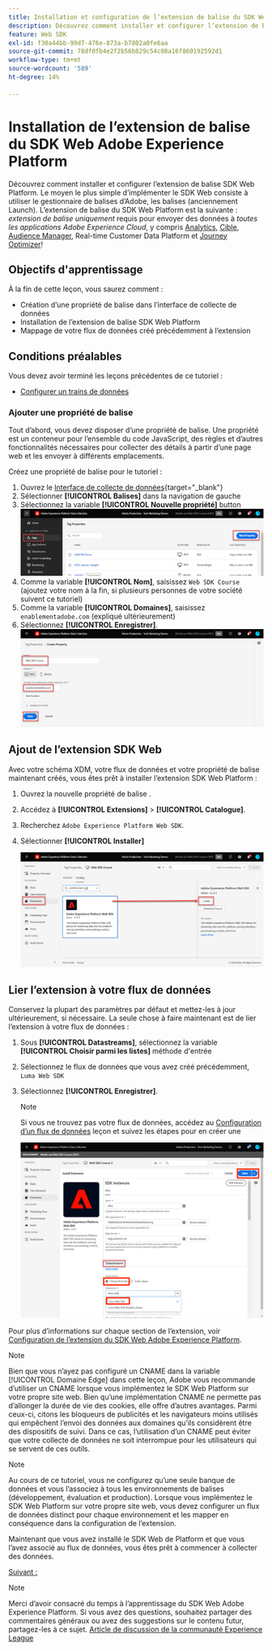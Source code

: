 ```yaml
---
title: Installation et configuration de l’extension de balise du SDK Web Adobe Experience Platform
description: Découvrez comment installer et configurer l’extension de balise SDK Web Platform dans l’interface de collecte de données. Cette leçon fait partie du tutoriel Mise en oeuvre de Adobe Experience Cloud avec le SDK Web .
feature: Web SDK
exl-id: f30a44bb-99d7-476e-873a-b7802a0fe6aa
source-git-commit: 78df0fb4e2f2b56b829c54c08a16f860192592d1
workflow-type: tm+mt
source-wordcount: '589'
ht-degree: 14%

---
```


# Installation de l’extension de balise du SDK Web Adobe Experience Platform

Découvrez comment installer et configurer l’extension de balise SDK Web Platform. Le moyen le plus simple d’implémenter le SDK Web consiste à utiliser le gestionnaire de balises d’Adobe, les balises (anciennement Launch). L’extension de balise du SDK Web Platform est la suivante : _extension de balise uniquement_ requis pour envoyer des données à _toutes les applications Adobe Experience Cloud_, y compris [Analytics](setup-analytics.md), [Cible](setup-target.md), [Audience Manager](setup-audience-manager.md), Real-time Customer Data Platform et [Journey Optimizer](setup-web-channel.md)!

## Objectifs d&#39;apprentissage

À la fin de cette leçon, vous saurez comment :

* Création d’une propriété de balise dans l’interface de collecte de données
* Installation de l’extension de balise SDK Web Platform
* Mappage de votre flux de données créé précédemment à l’extension

## Conditions préalables

Vous devez avoir terminé les leçons précédentes de ce tutoriel :

* [Configurer un trains de données](configure-datastream.md)

### Ajouter une propriété de balise

Tout d’abord, vous devez disposer d’une propriété de balise. Une propriété est un conteneur pour l’ensemble du code JavaScript, des règles et d’autres fonctionnalités nécessaires pour collecter des détails à partir d’une page web et les envoyer à différents emplacements.

Créez une propriété de balise pour le tutoriel :

1. Ouvrez le [Interface de collecte de données](https://launch.adobe.com/){target="_blank"}
1. Sélectionner **[!UICONTROL Balises]** dans la navigation de gauche
1. Sélectionnez la variable **[!UICONTROL Nouvelle propriété]** button
   ![Ajouter une nouvelle propriété](assets/websdk-property-addNewProperty.png)
1. Comme la variable **[!UICONTROL Nom]**, saisissez `Web SDK Course` (ajoutez votre nom à la fin, si plusieurs personnes de votre société suivent ce tutoriel)
1. Comme la variable **[!UICONTROL Domaines]**, saisissez `enablementadobe.com` (expliqué ultérieurement)
1. Sélectionnez **[!UICONTROL Enregistrer]**.
   ![Détails de la propriété](assets/websdk-property-propertyDetails.png)

## Ajout de l’extension SDK Web

Avec votre schéma XDM, votre flux de données et votre propriété de balise maintenant créés, vous êtes prêt à installer l’extension SDK Web Platform :

1. Ouvrez la nouvelle propriété de balise .
1. Accédez à **[!UICONTROL Extensions]** > **[!UICONTROL Catalogue]**.
1. Recherchez `Adobe Experience Platform Web SDK`.
1. Sélectionner **[!UICONTROL Installer]**

   ![Installation de l’extension SDK Web](assets/extension-platform-web-sdk.png)


## Lier l’extension à votre flux de données

Conservez la plupart des paramètres par défaut et mettez-les à jour ultérieurement, si nécessaire. La seule chose à faire maintenant est de lier l’extension à votre flux de données :

1. Sous **[!UICONTROL Datastreams]**, sélectionnez la variable **[!UICONTROL Choisir parmi les listes]** méthode d&#39;entrée
1. Sélectionnez le flux de données que vous avez créé précédemment, `Luma Web SDK`
1. Sélectionnez **[!UICONTROL Enregistrer]**.

   >[!NOTE]
   >
   > Si vous ne trouvez pas votre flux de données, accédez au [Configuration d’un flux de données](configure-datastream.md) leçon et suivez les étapes pour en créer une

   ![Sélection des flux de données](assets/extension-luma-web-sdk-datastream-extension.png)

Pour plus d’informations sur chaque section de l’extension, voir [Configuration de l’extension du SDK Web Adobe Experience Platform](https://experienceleague.adobe.com/en/docs/experience-platform/edge/extension/web-sdk-extension-configuration).

>[!NOTE]
>
>Bien que vous n’ayez pas configuré un CNAME dans la variable [!UICONTROL Domaine Edge] dans cette leçon, Adobe vous recommande d’utiliser un CNAME lorsque vous implémentez le SDK Web Platform sur votre propre site web. Bien quʼune implémentation CNAME ne permette pas dʼallonger la durée de vie des cookies, elle offre dʼautres avantages. Parmi ceux-ci, citons les bloqueurs de publicités et les navigateurs moins utilisés qui empêchent lʼenvoi des données aux domaines quʼils considèrent être des dispositifs de suivi. Dans ce cas, lʼutilisation dʼun CNAME peut éviter que votre collecte de données ne soit interrompue pour les utilisateurs qui se servent de ces outils.

>[!NOTE]
>
>Au cours de ce tutoriel, vous ne configurez qu’une seule banque de données et vous l’associez à tous les environnements de balises (développement, évaluation et production). Lorsque vous implémentez le SDK Web Platform sur votre propre site web, vous devez configurer un flux de données distinct pour chaque environnement et les mapper en conséquence dans la configuration de l’extension.

Maintenant que vous avez installé le SDK Web de Platform et que vous l’avez associé au flux de données, vous êtes prêt à commencer à collecter des données.

[Suivant : ](create-data-elements.md)

>[!NOTE]
>
>Merci d’avoir consacré du temps à l’apprentissage du SDK Web Adobe Experience Platform. Si vous avez des questions, souhaitez partager des commentaires généraux ou avez des suggestions sur le contenu futur, partagez-les à ce sujet. [Article de discussion de la communauté Experience League](https://experienceleaguecommunities.adobe.com/t5/adobe-experience-platform-launch/tutorial-discussion-implement-adobe-experience-cloud-with-web/td-p/444996)
